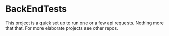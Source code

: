 # BackEndTests

This project is a quick set up to run one or a few api requests. Nothing more that that. For more elaborate projects see other repos. 